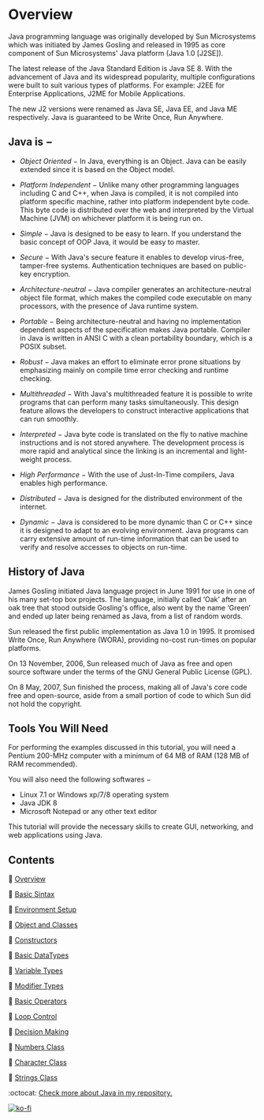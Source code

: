 # Overview

Java programming language was originally developed by Sun Microsystems which was initiated by James Gosling and released in 1995 as core component of Sun Microsystems' Java platform (Java 1.0 [J2SE]).

The latest release of the Java Standard Edition is Java SE 8. With the advancement of Java and its widespread popularity, multiple configurations were built to suit various types of platforms. For example: J2EE for Enterprise Applications, J2ME for Mobile Applications.

The new J2 versions were renamed as Java SE, Java EE, and Java ME respectively. Java is guaranteed to be Write Once, Run Anywhere.

## Java is −

- *Object Oriented* − In Java, everything is an Object. Java can be easily extended since it is based on the Object model.

- *Platform Independent* − Unlike many other programming languages including C and C++, when Java is compiled, it is not compiled into platform specific machine, rather into platform independent byte code. This byte code is distributed over the web and interpreted by the Virtual Machine (JVM) on whichever platform it is being run on.

- *Simple* − Java is designed to be easy to learn. If you understand the basic concept of OOP Java, it would be easy to master.

- *Secure* − With Java's secure feature it enables to develop virus-free, tamper-free systems. Authentication techniques are based on public-key encryption.

- *Architecture-neutral* − Java compiler generates an architecture-neutral object file format, which makes the compiled code executable on many processors, with the presence of Java runtime system.

- *Portable* − Being architecture-neutral and having no implementation dependent aspects of the specification makes Java portable. Compiler in Java is written in ANSI C with a clean portability boundary, which is a POSIX subset.

- *Robust* − Java makes an effort to eliminate error prone situations by emphasizing mainly on compile time error checking and runtime checking.

- *Multithreaded* − With Java's multithreaded feature it is possible to write programs that can perform many tasks simultaneously. This design feature allows the developers to construct interactive applications that can run smoothly.

- *Interpreted* − Java byte code is translated on the fly to native machine instructions and is not stored anywhere. The development process is more rapid and analytical since the linking is an incremental and light-weight process.

- *High Performance* − With the use of Just-In-Time compilers, Java enables high performance.

- *Distributed* − Java is designed for the distributed environment of the internet.

- *Dynamic* − Java is considered to be more dynamic than C or C++ since it is designed to adapt to an evolving environment. Java programs can carry extensive amount of run-time information that can be used to verify and resolve accesses to objects on run-time.

## History of Java

James Gosling initiated Java language project in June 1991 for use in one of his many set-top box projects. The language, initially called ‘Oak’ after an oak tree that stood outside Gosling's office, also went by the name ‘Green’ and ended up later being renamed as Java, from a list of random words.

Sun released the first public implementation as Java 1.0 in 1995. It promised Write Once, Run Anywhere (WORA), providing no-cost run-times on popular platforms.

On 13 November, 2006, Sun released much of Java as free and open source software under the terms of the GNU General Public License (GPL).

On 8 May, 2007, Sun finished the process, making all of Java's core code free and open-source, aside from a small portion of code to which Sun did not hold the copyright.

## Tools You Will Need

For performing the examples discussed in this tutorial, you will need a Pentium 200-MHz computer with a minimum of 64 MB of RAM (128 MB of RAM recommended).

You will also need the following softwares −

- Linux 7.1 or Windows xp/7/8 operating system
- Java JDK 8
- Microsoft Notepad or any other text editor

This tutorial will provide the necessary skills to create GUI, networking, and web applications using Java.

## Contents

📗 [Overview](README.md)

📗 [Basic Sintax](BasicSyntax.md)

📗 [Environment Setup](EnvironmentSetup.md)

📗 [Object and Classes](ObjectAndClasses.md)

📗 [Constructors](Constructors.md)

📗 [Basic DataTypes](BasicDataTypes.md)

📗 [Variable Types](VariableTypes.md)

📗 [Modifier Types](ModifierTypes.md)

📗 [Basic Operators](BasicOperators.md)

📗 [Loop Control](LoopControl.md)

📗 [Decision Making](DecisionMaking.md)

📗 [Numbers Class](NumbersClass.md)

📗 [Character Class](CharacterClass.md)

📗 [Strings Class](StringsClass.md)

:octocat: [Check more about Java in my repository.](https://github.com/FernandoCalmet/Java)

[![ko-fi](https://www.ko-fi.com/img/githubbutton_sm.svg)](https://ko-fi.com/T6T41JKMI)
